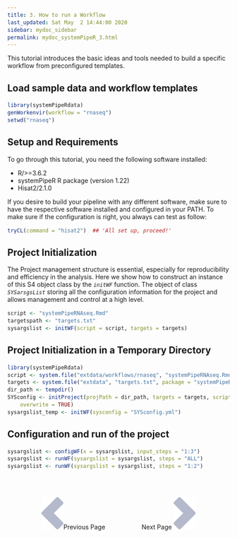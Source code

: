 ```yaml
---
title: 3. How to run a Workflow
last_updated: Sat May  2 14:44:00 2020
sidebar: mydoc_sidebar
permalink: mydoc_systemPipeR_3.html
---
```


This tutorial introduces the basic ideas and tools needed to build a specific workflow from preconfigured templates.

## Load sample data and workflow templates


```r
library(systemPipeRdata)
genWorkenvir(workflow = "rnaseq")
setwd("rnaseq")
```

## Setup and Requirements 

To go through this tutorial, you need the following software installed:

* R/>=3.6.2 
* systemPipeR R package (version 1.22)
* Hisat2/2.1.0

If you desire to build your pipeline with any different software, make sure to have the respective software installed and configured in your PATH. To make sure if the configuration is right, you always can test as follow:


```r
tryCL(command = "hisat2")  ## 'All set up, proceed!'
```

## Project Initialization 

The Project management structure is essential, especially for reproducibility and efficiency in the analysis. Here we show how to construct an instance of this S4 object class by the _`initWF`_ function. The object of class _`SYSarsgsList`_ storing all the configuration information for the project and allows management and control at a high level. 


```r
script <- "systemPipeRNAseq.Rmd"
targetspath <- "targets.txt"
sysargslist <- initWF(script = script, targets = targets)
```

## Project Initialization in a Temporary Directory


```r
library(systemPipeRdata)
script <- system.file("extdata/workflows/rnaseq", "systemPipeRNAseq.Rmd", package = "systemPipeRdata")
targets <- system.file("extdata", "targets.txt", package = "systemPipeR")
dir_path <- tempdir()
SYSconfig <- initProject(projPath = dir_path, targets = targets, script = script, 
    overwrite = TRUE)
sysargslist_temp <- initWF(sysconfig = "SYSconfig.yml")
```

## Configuration and run of the project


```r
sysargslist <- configWF(x = sysargslist, input_steps = "1:3")
sysargslist <- runWF(sysargslist = sysargslist, steps = "ALL")
sysargslist <- runWF(sysargslist = sysargslist, steps = "1:2")
```

<br><br><center><a href="mydoc_systemPipeR_2.html"><img src="images/left_arrow.png" alt="Previous page."></a>Previous Page &nbsp; &nbsp; &nbsp; &nbsp; &nbsp; &nbsp; &nbsp; &nbsp; &nbsp; &nbsp; Next Page
<a href="mydoc_systemPipeR_4.html"><img src="images/right_arrow.png" alt="Next page."></a></center>
